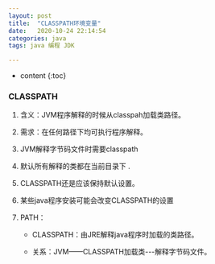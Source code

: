 ```yaml
---
layout: post
title:  "CLASSPATH环境变量"
date:   2020-10-24 22:14:54
categories: java 
tags: java 编程 JDK

---
```


* content
{:toc}




### CLASSPATH

1. 含义：JVM程序解释的时候从classpah加载类路径。

2. 需求：在任何路径下均可执行程序解释。

3. JVM解释字节码文件时需要classpath

4. 默认所有解释的类都在当前目录下  .

5. CLASSPATH还是应该保持默认设置。

6. 某些java程序安装可能会改变CLASSPATH的设置

7. PATH：

   + CLASSPATH：由JRE解释java程序时加载的类路径。

   + 关系：JVM——CLASSPATH加载类---解释字节码文件。

   